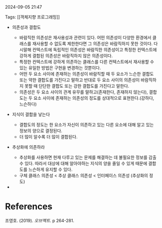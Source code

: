 
2024-09-05 21:47

Tags: [[객체지향 프로그래밍]]


- 의존성과 결합도
	- 바람직한 의존성은 재사용성과 관련이 있다. 어떤 의존성이 다양한 환경에서 클래스를 재사용할 수 없도록 제한한다면 그 의존성은 바람직하지 못한 것이다. 다시말해 컨텍스트에 독립적인 의존성은 바람직한 의존성이고 특정한 컨텍스트에 강하게 결합된 의존성은 바람직하지 않은 의존성이다.
	- 특정한 컨텍스트에 강하게 의존하는 클래스를 다른 컨텍스트에서 재사용할 수 있는 유일한 방법은 구현을 변경하는 것뿐이다.
	- 어떤 두 요소 사이에 존재하는 의존성이 바람직할 때 두 요소가 느슨한 결합도 또는 약한 결합도를 가진다고 말하고 반대로 두 요소 사이의 의존성이 바람직하지 못할 때 단단한 결합도 또는 강한 결합도를 가진다고 말한다.
	- 의존성은 두 요소 사이의 관계 유무를 말하고(존재한다, 존재하지 않는다), 결합도는 두 요소 사이에 존재하는 의존성의 정도를 상대적으로 표현한다.(강하다, 느슨하다)

- 지식이 결합을 낳는다
	- 결합도의 정도는 한 요소가 자신이 의존하고 있는 다른 요소에 대해 알고 있는 정보의 양으로 결정된다.
	- 더 많이 알수록 더 많이 결합된다.

- 추상화에 의존하라
	- 추상화를 사용하면 현재 다루고 있는 문제를 해결하는 데 불필요한 정보를 감출 수 있다. 따라서 대상에 대해 알아야하는 지식의 양을 줄일 수 있게 때문에 결합도를 느슨하게 유지할 수 있다.
	- 구체 클래스 의존성 < 추상 클래스 의존성 < 인터페이스 의존성 (추상화의 정도)

- 


# References

조영호. (2019). *오브젝트*. p 264-281.